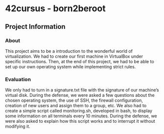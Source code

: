 # 42cursus - born2beroot

## Project Information

### About
This project aims to be a introduction to the wonderful world of virtualization.
We had to create our first machine in VirtualBox under specific instructions.
Then, at the end of this project, we had to be able to set up our own operating system while implementing strict rules.

### Evaluation
We only had to turn in a signature.txt file with the signature of our machine’s virtual disk.
During the defense, we were asked a few questions about the chosen operating system, the use of SSH, the firewall configuration, creation of new users and assign them to a group, etc.
We also had to create a simple script called monitoring.sh, developed in bash, to display some information on all terminals every 10 minutes.
During the defense, we were also asked to explain how this script works and to interrupt it without modifying it.
